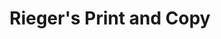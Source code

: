 ---
title: "Rieger's Print and Copy"
url: /wellington-central-wellington/riegers-print-and-copy/
shop: copyshop
---